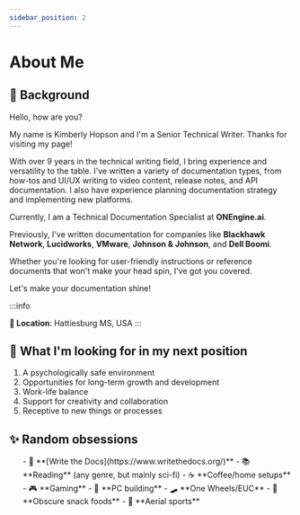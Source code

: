 ```yaml
---
sidebar_position: 2
---
```


# About Me

## 👋 Background

Hello, how are you? 

My name is Kimberly Hopson and I'm a Senior Technical Writer. Thanks for visiting my page!

With over 9 years in the technical writing field, I bring experience and versatility to the table.
I've written a variety of documentation types, from how-tos and UI/UX writing
to video content, release notes, and API documentation. I also have experience planning documentation strategy and implementing new platforms.

Currently, I am a Technical Documentation Specialist at **ONEngine.ai**.

Previously, I've written documentation for companies like **Blackhawk Network**, **Lucidworks**, **VMware**, **Johnson & Johnson**, and **Dell Boomi**.

Whether you're looking for user-friendly instructions or reference documents that won't make your head spin, I've got you covered.

Let's make your documentation shine!

:::info

**🧭 Location**: Hattiesburg MS, USA
:::


## 💟 What I'm looking for in my next position 

1. A psychologically safe environment
2. Opportunities for long-term growth and development
3. Work-life balance
4. Support for creativity and collaboration
5. Receptive to new things or processes

## ✨ Random obsessions

<ol>
- 📓 **[Write the Docs](https://www.writethedocs.org/)**
- 📚 **Reading** (any genre, but mainly sci-fi)
- ☕ **Coffee/home setups**
- 🎮 **Gaming**
- 🧰 **PC building**
- 🛹 **One Wheels/EUC**
- 🍱 **Obscure snack foods**
- 🧗 **Aerial sports**
</ol>